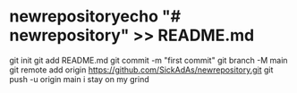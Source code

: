# newrepositoryecho "# newrepository" >> README.md
git init
git add README.md
git commit -m "first commit"
git branch -M main
git remote add origin https://github.com/SickAdAs/newrepository.git
git push -u origin main
i stay on my grind

